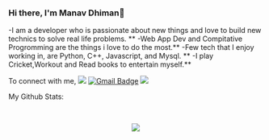 ### Hi there, I'm Manav Dhiman👋

-I am a developer who is passionate about new things and love to build new technics to solve real life problems. **
-Web App Dev and Compitative Progromming are the things i love to do the most.**
-Few tech that I enjoy working in, are Python, C++, Javascript, and  Mysql. **
-I play Cricket,Workout and Read books to entertain myself.**


To connect with me,
[<img src="https://img.shields.io/badge/linkedin-%230077B5.svg?&style=for-the-badge&logo=linkedin&logoColor=white" />](https://www.linkedin.com/in/manav-dhiman-9308b7183/) [![Gmail Badge](https://img.shields.io/badge/-Gmail-c14438?style=flat-square&logo=Gmail&logoColor=white&link=mailto:manavdhiman003@gmail.com)](mailto:manavdhiman003@gmail.com)  [<img src ="https://img.shields.io/badge/CodeChef-pro-blue">](https://www.codechef.com/users/manavdhiman003) 

My Github Stats: 

<br>

<p align = "center">
  <img src = "https://github-readme-stats.vercel.app/api?username=ManavdhiMan003&count_private=true&show_icons=true&theme=radical&line_height=33">
</p>
